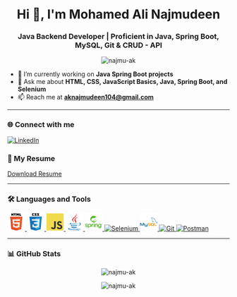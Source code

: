 <h1 align="center">Hi 👋, I'm Mohamed Ali Najmudeen</h1>
<h3 align="center">Java Backend Developer | Proficient in Java, Spring Boot, MySQL, Git & CRUD - API</h3>

<p align="center">
  <img src="https://komarev.com/ghpvc/?username=najmu-ak&label=Profile%20views&color=0e75b6&style=flat" alt="najmu-ak" />
</p>

- 🔭 I’m currently working on **Java Spring Boot projects**
- 💬 Ask me about **HTML, CSS, JavaScript Basics, Java, Spring Boot, and Selenium**
- 📫 Reach me at **aknajmudeen104@gmail.com**

---

### 🌐 Connect with me

<p align="left">
  <a href="https://www.linkedin.com/in/mohamed-ali-najmudeen/" target="_blank">
    <img src="https://raw.githubusercontent.com/rahuldkjain/github-profile-readme-generator/master/src/images/icons/Social/linked-in-alt.svg" alt="LinkedIn" height="30" width="40" />
  </a>
</p>

### 📝 My Resume

[Download Resume](https://github.com/najmu-ak/najmu-ak/blob/main/Mohamed-Ali-Najmudeen-Resume.pdf)



---

### 🛠️ Languages and Tools

<p align="left">
  <a href="https://developer.mozilla.org/en-US/docs/Web/HTML" target="_blank" rel="noreferrer">
    <img src="https://raw.githubusercontent.com/devicons/devicon/master/icons/html5/html5-original-wordmark.svg" alt="HTML5" width="40" height="40"/>
  </a>
  <a href="https://www.w3schools.com/css/" target="_blank" rel="noreferrer">
    <img src="https://raw.githubusercontent.com/devicons/devicon/master/icons/css3/css3-original-wordmark.svg" alt="CSS3" width="40" height="40"/>
  </a>
  <a href="https://developer.mozilla.org/en-US/docs/Web/JavaScript" target="_blank" rel="noreferrer">
    <img src="https://raw.githubusercontent.com/devicons/devicon/master/icons/javascript/javascript-original.svg" alt="JavaScript" width="40" height="40"/>
  </a>
  <a href="https://www.java.com/" target="_blank" rel="noreferrer">
    <img src="https://raw.githubusercontent.com/devicons/devicon/master/icons/java/java-original.svg" alt="Java" width="40" height="40"/>
  </a>
  <a href="https://spring.io/projects/spring-boot" target="_blank" rel="noreferrer">
    <img src="https://raw.githubusercontent.com/devicons/devicon/master/icons/spring/spring-original-wordmark.svg" alt="Spring Boot" width="40" height="40"/>
  </a>
  <a href="https://www.selenium.dev/" target="_blank" rel="noreferrer">
    <img src="https://img.icons8.com/color/48/selenium-test-automation.png" alt="Selenium" width="40" height="40"/>
  </a>
  <a href="https://www.mysql.com/" target="_blank" rel="noreferrer">
    <img src="https://raw.githubusercontent.com/devicons/devicon/master/icons/mysql/mysql-original-wordmark.svg" alt="MySQL" width="40" height="40"/>
  </a>
  <a href="https://git-scm.com/" target="_blank" rel="noreferrer">
    <img src="https://www.vectorlogo.zone/logos/git-scm/git-scm-icon.svg" alt="Git" width="40" height="40"/>
  </a>
  <a href="https://www.postman.com/" target="_blank" rel="noreferrer">
    <img src="https://www.vectorlogo.zone/logos/getpostman/getpostman-icon.svg" alt="Postman" width="40" height="40"/>
  </a>
</p>

---

### 📊 GitHub Stats

<p align="center">
  <img src="https://github-readme-stats.vercel.app/api?username=najmu-ak&show_icons=true&locale=en" alt="najmu-ak" />
</p>

<p align="center">
  <img src="https://github-readme-streak-stats.herokuapp.com?user=najmu-ak&theme=default" alt="najmu-ak" />
</p>
